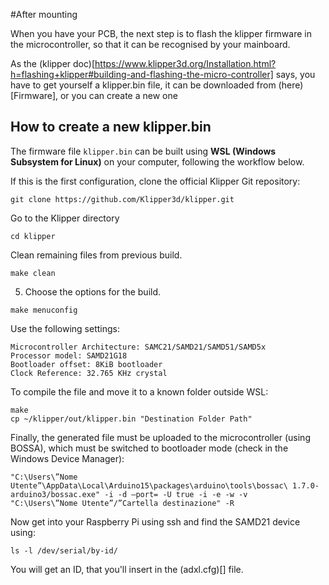 #After mounting

When you have your PCB, the next step is to flash the klipper firmware in the microcontroller, so that it can be recognised by your mainboard.

As the (klipper doc)[https://www.klipper3d.org/Installation.html?h=flashing+klipper#building-and-flashing-the-micro-controller] says, you have to get yourself a klipper.bin file, it can be downloaded from (here)[Firmware], or you can create a new one

## How to create a new klipper.bin

The firmware file `klipper.bin` can be built using **WSL (Windows Subsystem for Linux)** on your computer, following the workflow below.

If this is the first configuration, clone the official Klipper Git repository:

```
git clone https://github.com/Klipper3d/klipper.git
```

Go to the Klipper directory
```
cd klipper
```
Clean remaining files from previous build.
```
make clean
```
5. Choose the options for the build.
```
make menuconfig
```
Use the following settings:
```
Microcontroller Architecture: SAMC21/SAMD21/SAMD51/SAMD5x	
Processor model: SAMD21G18	
Bootloader offset: 8KiB bootloader	
Clock Reference: 32.765 KHz crystal
```

To compile the file and move it to a known folder outside WSL:

```
make
cp ~/klipper/out/klipper.bin "Destination Folder Path"
```
Finally, the generated file must be uploaded to the microcontroller (using BOSSA), which must be switched to bootloader mode (check in the Windows Device Manager):

```
"C:\Users\”Nome Utente”\AppData\Local\Arduino15\packages\arduino\tools\bossac\ 1.7.0-arduino3/bossac.exe" -i -d –port= -U true -i -e -w -v 
"C:\Users\”Nome Utente”/”Cartella destinazione" -R

```

Now get into your Raspberry Pi using ssh and find the SAMD21 device using:

```
ls -l /dev/serial/by-id/
```

You will get an ID, that you'll insert in the (adxl.cfg)[] file.

